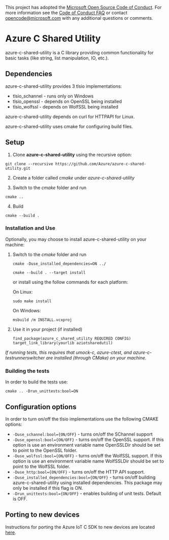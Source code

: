 This project has adopted the [Microsoft Open Source Code of Conduct](https://opensource.microsoft.com/codeofconduct/). For more information see the [Code of Conduct FAQ](https://opensource.microsoft.com/codeofconduct/faq/) or contact [opencode@microsoft.com](mailto:opencode@microsoft.com) with any additional questions or comments.

# Azure C Shared Utility

azure-c-shared-utility is a C library providing common functionality for basic tasks (like string, list manipulation, IO, etc.).

## Dependencies

azure-c-shared-utility provides 3 tlsio implementations:
- tlsio_schannel - runs only on Windows
- tlsio_openssl - depends on OpenSSL being installed
- tlsio_wolfssl - depends on WolfSSL being installed 

azure-c-shared-utility depends on curl for HTTPAPI for Linux.

azure-c-shared-utility uses cmake for configuring build files.

## Setup

1. Clone **azure-c-shared-utility** using the recursive option:

```
git clone --recursive https://github.com/Azure/azure-c-shared-utility.git
```

2. Create a folder called *cmake* under *azure-c-shared-utility*

3. Switch to the *cmake* folder and run
```
cmake ..
```

4. Build

```
cmake --build .
```

### Installation and Use
Optionally, you may choose to install azure-c-shared-utility on your machine:

1. Switch to the *cmake* folder and run
    ```
    cmake -Duse_installed_dependencies=ON ../
    ```
    ```
    cmake --build . --target install
    ```

    or install using the follow commands for each platform:

    On Linux:
    ```
    sudo make install
    ```

    On Windows:
    ```
    msbuild /m INSTALL.vcxproj
    ```

2. Use it in your project (if installed)
    ```
    find_package(azure_c_shared_utility REQUIRED CONFIG)
    target_link_library(yourlib aziotsharedutil)
    ```

_If running tests, this requires that umock-c, azure-ctest, and azure-c-testrunnerswitcher are installed (through CMake) on your machine._

### Building the tests

In order to build the tests use:

```
cmake .. -Drun_unittests:bool=ON
```

## Configuration options

In order to turn on/off the tlsio implementations use the following CMAKE options:
 
* `-Duse_schannel:bool={ON/OFF}` - turns on/off the SChannel support
* `-Duse_openssl:bool={ON/OFF}` - turns on/off the OpenSSL support. If this option is use an environment variable name OpenSSLDir should be set to point to the OpenSSL folder.
* `-Duse_wolfssl:bool={ON/OFF}` - turns on/off the WolfSSL support. If this option is use an environment variable name WolfSSLDir should be set to point to the WolfSSL folder.
* `-Duse_http:bool={ON/OFF}` - turns on/off the HTTP API support. 
* `-Duse_installed_dependencies:bool={ON/OFF}` - turns on/off building azure-c-shared-utility using installed dependencies. This package may only be installed if this flag is ON.
* `-Drun_unittests:bool={ON/OFF}` - enables building of unit tests. Default is OFF.


## Porting to new devices

Instructions for porting the Azure IoT C SDK to new devices are located
[here](https://github.com/Azure/azure-c-shared-utility/blob/pal-porting/devdoc/porting_guide.md).

